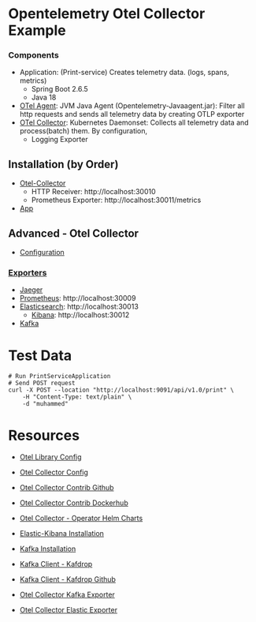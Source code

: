 
# Opentelemetry Otel Collector Example

### Components
* Application: (Print-service) Creates telemetry data. (logs, spans, metrics)
  * Spring Boot 2.6.5
  * Java 18
* [OTel Agent](https://github.com/open-telemetry/opentelemetry-java/blob/main/sdk-extensions/autoconfigure/README.md): JVM Java Agent (Opentelemetry-Javaagent.jar): Filter all http requests and sends all telemetry data by creating OTLP exporter
* [OTel Collector](https://opentelemetry.io/docs/collector/configuration/): Kubernetes Daemonset: Collects all telemetry data and process(batch) them. By configuration,
  * Logging Exporter

## Installation (by Order)

* [Otel-Collector](https://github.com/muhammedsaidkaya/opentelemetry-auto-instrumentation-otel-collector--example/blob/master/deployments/otel/otelcollector.yaml)
  * HTTP Receiver: http://localhost:30010
  * Prometheus Exporter: http://localhost:30011/metrics
* [App](https://github.com/muhammedsaidkaya/opentelemetry-auto-instrumentation-otel-collector--example/blob/master/deployments/app.yaml)

## Advanced - Otel Collector

* [Configuration](https://github.com/muhammedsaidkaya/opentelemetry-auto-instrumentation-otel-collector--example/blob/master/deployments/otel/all-config.yaml)

### [Exporters](https://github.com/open-telemetry/opentelemetry-collector-contrib/tree/main/exporter)

* [Jaeger](https://github.com/muhammedsaidkaya/opentelemetry-auto-instrumentation-otel-collector--example/blob/master/deployments/jaeger/jaeger.yaml)
* [Prometheus](https://github.com/muhammedsaidkaya/opentelemetry-auto-instrumentation-otel-collector--example/blob/master/deployments/prometheus/prometheus.yaml): http://localhost:30009
* [Elasticsearch](https://github.com/muhammedsaidkaya/opentelemetry-auto-instrumentation-otel-collector--example/blob/master/deployments/elastic-kibana/elastic.yaml): http://localhost:30013
  * [Kibana](https://github.com/muhammedsaidkaya/opentelemetry-auto-instrumentation-otel-collector--example/blob/master/deployments/elastic-kibana/kibana.yaml): http://localhost:30012
* [Kafka](https://github.com/muhammedsaidkaya/opentelemetry-auto-instrumentation-otel-collector--example/blob/master/deployments/kafka/README.md)


# Test Data
```
# Run PrintServiceApplication
# Send POST request
curl -X POST --location "http://localhost:9091/api/v1.0/print" \
    -H "Content-Type: text/plain" \
    -d "muhammed"
```


# Resources

* [Otel Library Config](https://opentelemetry.io/docs/instrumentation/java/automatic/agent-config/)
* [Otel Collector Config](https://opentelemetry.io/docs/collector/configuration/)
* [Otel Collector Contrib Github](https://github.com/open-telemetry/opentelemetry-collector-contrib)
* [Otel Collector Contrib Dockerhub](https://hub.docker.com/r/otel/opentelemetry-collector-contrib/tags)
* [Otel Collector - Operator Helm Charts](https://github.com/open-telemetry/opentelemetry-helm-charts/tree/main/charts/opentelemetry-operator)

* [Elastic-Kibana Installation](https://medium.com/devopsturkiye/kubernetes-elk-kurulumu-80058c812cf6)
* [Kafka Installation](https://developer.lightbend.com/docs/cloudflow/current/install/how-to-install-and-use-strimzi.html)
* [Kafka Client - Kafdrop](https://ricardo-aires.github.io/helm-charts/charts/kafdrop/)
* [Kafka Client - Kafdrop Github](https://github.com/obsidiandynamics/kafdrop)

* [Otel Collector Kafka Exporter](https://github.com/open-telemetry/opentelemetry-collector-contrib/tree/0faff4502e26af10b570a8bd80d8d98a7d0283f5/exporter/kafkaexporter)
* [Otel Collector Elastic Exporter](https://github.com/open-telemetry/opentelemetry-collector-contrib/tree/0faff4502e26af10b570a8bd80d8d98a7d0283f5/exporter/elasticsearchexporter)